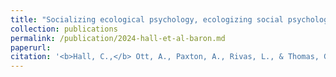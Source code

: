 ```yaml
---
title: "Socializing ecological psychology, ecologizing social psychology: How Reuben Baron shaped the ecological approach to social knowing, coordination, cooperation, and values."
collection: publications
permalink: /publication/2024-hall-et-al-baron.md
paperurl:
citation: '<b>Hall, C.,</b> Ott, A., Paxton, A., Rivas, L., & Thomas, G. (2024). Socializing ecological psychology, ecologizing social psychology: How Reuben Baron shaped the ecological approach to social knowing, coordination, cooperation, and values. <i>Ecological Psychology, 36</i>(4), 271-282, https://doi.org/10.1080/10407413.2024.2397771.'
--- 
```

